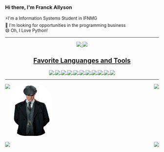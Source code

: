 
### Hi there, I'm Franck Allyson
⚡I'm a Information Systems Student in IFNMG  
🔭 I'm looking for opportunities in the programming business  
😄 Oh, I Love Python!


---
<div align="center">
  <a href="https://github.com/franckallyson">
  <img height="170em" src="https://github-readme-stats.vercel.app/api?username=franckallyson&count_private=true&include_all_commits=true&show_icons=true&theme=merko&title_color=D90202&text_color=FFFFFF&icon_color=D90202"/>
  <img height="170em" src="https://github-readme-stats.vercel.app/api/top-langs/?username=franckallyson&theme=merko&langs_count=3&title_color=D90202&text_color=FFFFFF" />
</div>
  
  <h2 align="center"> Favorite Languanges and Tools </h2>
<div align="center">

<img align="center" src = "https://img.shields.io/badge/-Python-1572B6?style=flat&logo=python&logoColor=white"> 
<img align="center" src = "https://img.shields.io/badge/-Django-3C990D?style=flat&logo=django&logoColor=white"> 
<img align="center" src = "https://img.shields.io/badge/-C-8D99FF?style=flat&logo=c&logoColor=white"> 
<img align="center" src = "https://img.shields.io/badge/-HTML5-E34F26?style=flat&logo=html5&logoColor=white"> 
<img align="center" src = "https://img.shields.io/badge/-CSS3-1572B6?style=flat&logo=css3&logoColor=white">
<img align="center" src="https://img.shields.io/badge/-Bootstrap-563D7C?style=flat&logo=bootstrap&logoColor=white">
<img align="center" src="https://img.shields.io/badge/-JavaScript-eed718?style=flat&logo=javascript&logoColor=ffffff">
<img align="center" src="https://img.shields.io/badge/-MySQL-F29111?style=flat&logo=mysql&logoColor=FFFFFF">
<img align="center" src="http://img.shields.io/badge/-Github-000000?style=flat&logo=github&logoColor=FFFFFF">
<img align="center" src="http://img.shields.io/badge/-VS%20Code-007ACC?style=flat&logo=visual%20studio%20code&logoColor=white">
<img align="center" src = "https://img.shields.io/badge/-Pycharm-000000?style=flat&logo=pycharm&logoColor=yellow"> 
</div>
<hr>
<img alt="Shelby" height="170" style="border-radius:50px;float:center;" src="https://github.com/franckallyson/franckallyson/blob/main/images/shelby.png" alt="shelby" >
<a href="https://github.com/franckallyson/algoritmos_e_estruturas_de_dados">
  <img align="left" src="https://github-readme-stats.vercel.app/api/pin/?username=franckallyson&repo=algoritmos_e_estruturas_de_dados&theme=merko&text_color=FFFFFF&title_color=D90202&icon_color=D90202" />
</a>                
<a href="https://github.com/franckallyson/Games">
  <img align="right" src="https://github-readme-stats.vercel.app/api/pin/?username=franckallyson&repo=Games&theme=merko&text_color=FFFFFF&title_color=D90202&icon_color=D90202" />
</a>  
<br>
<br>
               
<a href="https://github.com/franckallyson/CollegeExercises">
  <img align="right" src="https://github-readme-stats.vercel.app/api/pin/?username=franckallyson&repo=CollegeExercises&theme=merko&text_color=FFFFFF&title_color=D90202&icon_color=D90202" />
</a>  
<a href="https://github.com/franckallyson/Django-Projects">
  <img align="left" src="https://github-readme-stats.vercel.app/api/pin/?username=franckallyson&repo=Django-Projects&theme=merko&text_color=FFFFFF&title_color=D90202&icon_color=D90202" />
</a>  

<!--
**franckallyson/franckallyson** is a ✨ _special_ ✨ repository because its `README.md` (this file) appears on your GitHub profile.

Here are some ideas to get you started:

- 🔭 I’m currently working on ...
- 🌱 I’m currently learning ...
- 👯 I’m looking to collaborate on ...
- 🤔 I’m looking for help with ...
- 💬 Ask me about ...
- 📫 How to reach me: ...
- 😄 Pronouns: ...
- ⚡ Fun fact: ...
-->
